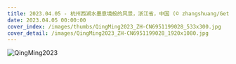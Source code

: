 ```yaml
---
title: 2023.04.05 - 杭州西湖水墨意境般的风景，浙江省，中国 (© zhangshuang/Getty Images)
date: 2023.04.05 00:00:00
cover_index: /images/thumbs/QingMing2023_ZH-CN6951199028_533x300.jpg
cover_detail: /images/QingMing2023_ZH-CN6951199028_1920x1080.jpg
---
```


![QingMing2023](/images/QingMing2023_ZH-CN6951199028_1920x1080.jpg)
